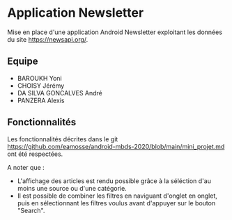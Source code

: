 # Application Newsletter

Mise en place d'une application Android Newsletter exploitant les données du site https://newsapi.org/.

## Equipe 

* BAROUKH Yoni
* CHOISY Jérémy
* DA SILVA GONCALVES André
* PANZERA Alexis

## Fonctionnalités 

Les fonctionnalités décrites dans le git https://github.com/eamosse/android-mbds-2020/blob/main/mini_projet.md ont été respectées.

A noter que  :
* L'affichage des articles est rendu possible grâce à la séléction d'au moins une source ou d'une catégorie.
* Il est possible de combiner les filtres en naviguant d'onglet en onglet, puis en sélectionnant les filtres voulus avant d'appuyer sur le bouton "Search".

